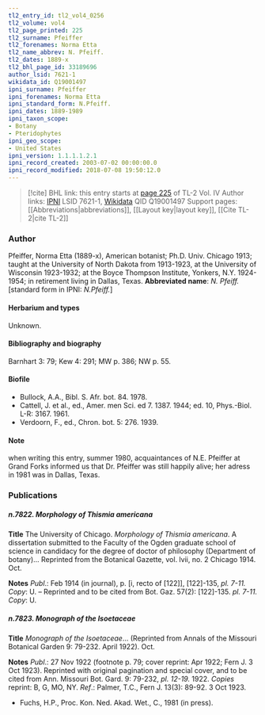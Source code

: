 ```yaml
---
tl2_entry_id: tl2_vol4_0256
tl2_volume: vol4
tl2_page_printed: 225
tl2_surname: Pfeiffer
tl2_forenames: Norma Etta
tl2_name_abbrev: N. Pfeiff.
tl2_dates: 1889-x
tl2_bhl_page_id: 33189696
author_lsid: 7621-1
wikidata_id: Q19001497
ipni_surname: Pfeiffer
ipni_forenames: Norma Etta
ipni_standard_form: N.Pfeiff.
ipni_dates: 1889-1989
ipni_taxon_scope: 
- Botany
- Pteridophytes
ipni_geo_scope: 
- United States
ipni_version: 1.1.1.1.2.1
ipni_record_created: 2003-07-02 00:00:00.0
ipni_record_modified: 2018-07-08 19:50:12.0
---
```


> [!cite] BHL link: this entry starts at [page 225](https://www.biodiversitylibrary.org/page/33189696) of TL-2 Vol. IV
> Author links: [IPNI](https://www.ipni.org/a/7621-1) LSID 7621-1, [Wikidata](https://www.wikidata.org/wiki/Q19001497) QID Q19001497
> Support pages: [[Abbreviations|abbreviations]], [[Layout key|layout key]], [[Cite TL-2|cite TL-2]]

### Author

Pfeiffer, Norma Etta (1889-x), American botanist; Ph.D. Univ. Chicago 1913; taught at the University of North Dakota from 1913-1923, at the University of Wisconsin 1923-1932; at the Boyce Thompson Institute, Yonkers, N.Y. 1924-1954; in retirement living in Dallas, Texas. 
**Abbreviated name**: *N. Pfeiff.* \[standard form in IPNI: *N.Pfeiff.*\]

#### Herbarium and types

Unknown.

#### Bibliography and biography

Barnhart 3: 79; Kew 4: 291; MW p. 386; NW p. 55.

#### Biofile

- Bullock, A.A., Bibl. S. Afr. bot. 84. 1978.
- Cattell, J. et al., ed., Amer. men Sci. ed 7. 1387. 1944; ed. 10, Phys.-Biol. L-R: 3167. 1961.
- Verdoorn, F., ed., Chron. bot. 5: 276. 1939.

#### Note

when writing this entry, summer 1980, acquaintances of N.E. Pfeiffer at Grand Forks informed us that Dr. Pfeiffer was still happily alive; her adress in 1981 was in Dallas, Texas.

### Publications

##### n.7822. Morphology of Thismia americana

**Title**
The University of Chicago. *Morphology of Thismia americana*. A dissertation submitted to the Faculty of the Ogden graduate school of science in candidacy for the degree of doctor of philosophy (Department of botany)... Reprinted from the Botanical Gazette, vol. lvii, no. 2 Chicago 1914. Oct.

**Notes**
*Publ*.: Feb 1914 (in journal), p. \[i, recto of \[122\]\], \[122\]-135, *pl. 7-11. Copy*: U. – Reprinted and to be cited from Bot. Gaz. 57(2): \[122\]-135. *pl. 7-11. Copy*: U.

##### n.7823. Monograph of the Isoetaceae

**Title**
*Monograph of the Isoetaceae*... (Reprinted from Annals of the Missouri Botanical Garden 9: 79-232. April 1922). Oct.

**Notes**
*Publ*.: 27 Nov 1922 (footnote p. 79; cover reprint: Apr 1922; Fern J. 3 Oct 1923). Reprinted with original pagination and special cover, and to be cited from Ann. Missouri Bot. Gard. 9: 79-232, *pl. 12-19.* 1922. *Copies* reprint: B, G, MO, NY.
*Ref*.: Palmer, T.C., Fern J. 13(3): 89-92. 3 Oct 1923.
- Fuchs, H.P., Proc. Kon. Ned. Akad. Wet., C., 1981 (in press).

